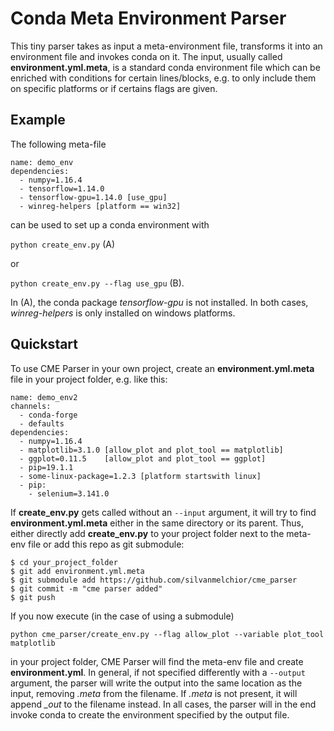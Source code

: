 # Conda Meta Environment Parser

This tiny parser takes as input a meta-environment file, transforms it into an environment file and invokes conda on it.
The input, usually called **environment.yml.meta**, is a standard conda environment file which can be enriched with conditions for certain lines/blocks, e.g. to only include them on specific platforms or if certains flags are given.

## Example

The following meta-file

```
name: demo_env
dependencies:
  - numpy=1.16.4
  - tensorflow=1.14.0
  - tensorflow-gpu=1.14.0 [use_gpu]
  - winreg-helpers [platform == win32]
```

can be used to set up a conda environment with

`python create_env.py` (A)

or

`python create_env.py --flag use_gpu` (B).

In (A), the conda package *tensorflow-gpu* is not installed. In both cases, *winreg-helpers* is only installed on windows platforms.

## Quickstart

To use CME Parser in your own project, create an **environment.yml.meta** file in your project folder, e.g. like this:

```
name: demo_env2
channels:
  - conda-forge
  - defaults
dependencies:
  - numpy=1.16.4
  - matplotlib=3.1.0 [allow_plot and plot_tool == matplotlib]
  - ggplot=0.11.5    [allow_plot and plot_tool == ggplot]
  - pip=19.1.1
  - some-linux-package=1.2.3 [platform startswith linux]
  - pip:
    - selenium=3.141.0
```

If **create_env.py** gets called without an `--input` argument, it will try to find **environment.yml.meta** either in the same directory or its parent.
Thus, either directly add **create_env.py** to your project folder next to the meta-env file or add this repo as git submodule:

```
$ cd your_project_folder
$ git add environment.yml.meta
$ git submodule add https://github.com/silvanmelchior/cme_parser
$ git commit -m "cme parser added"
$ git push
```

If you now execute (in the case of using a submodule)

`python cme_parser/create_env.py --flag allow_plot --variable plot_tool matplotlib`

in your project folder, CME Parser will find the meta-env file and create **environment.yml**.
In general, if not specified differently with a `--output` argument, the parser will write the output into the same location as the input, removing *.meta* from the filename.
If *.meta* is not present, it will append *_out* to the filename instead.
In all cases, the parser will in the end invoke conda to create the environment specified by the output file. 
